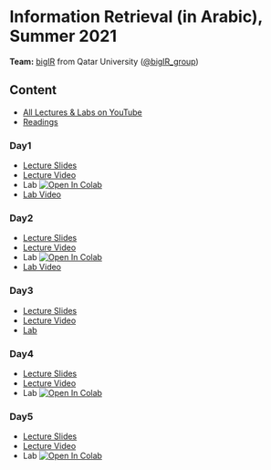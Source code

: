 # Information Retrieval (in Arabic), Summer 2021

**Team:** [bigIR](https://sites.google.com/view/bigir) from Qatar University ([@bigIR_group](https://twitter.com/bigIR_group))

## Content
* [All Lectures & Labs on YouTube](https://www.youtube.com/playlist?list=PLRdABJkXXytBZEnoaSbhJhdLE2K8Nshca)
* [Readings](https://docs.google.com/document/d/1MpEu_lroKWjTMwSMMMZT54uFrlIKCwW8Xqy8oUS91Jw/edit)
### Day1
* [Lecture Slides](https://github.com/telsayed/IR-in-Arabic/blob/master/Summer2021/lectures/day1/1-IRinArabic2021-Intro%20to%20IR%20%26%20Boolean%20Retrieval.pdf)
* [Lecture Video](https://youtu.be/LNK51UbY5BA)
* Lab [![Open In Colab](https://colab.research.google.com/assets/colab-badge.svg)](https://colab.research.google.com/drive/1c0zI5_c5E7sT9fWk0wZGR5cTrSGZgxml?usp=sharing)
* [Lab Video](https://youtu.be/Dh9XOBFEv7o)
### Day2
* [Lecture Slides](https://github.com/telsayed/IR-in-Arabic/blob/master/Summer2021/lectures/day2/2-IRinArabic2021-Indexing%20%26%20Preprocessing.pdf)
* [Lecture Video](https://youtu.be/-r_0c1G2vcg)
* Lab [![Open In Colab](https://colab.research.google.com/assets/colab-badge.svg)](https://colab.research.google.com/drive/1GxgbyG5_klcpqgK1zSAa11wtsOlBNogw?usp=sharing)
* [Lab Video](https://youtu.be/X18xFwK8kz8)
### Day3
* [Lecture Slides](https://github.com/telsayed/IR-in-Arabic/blob/master/Summer2021/lectures/day3/3-IRinArabic2021-Evaluation.pdf)
* [Lecture Video](https://youtu.be/6vcivCRt1xI)
* [Lab](https://github.com/telsayed/IR-in-Arabic/blob/master/Summer2021/labs/day3/Lab3-IRinArabic2021-Evaluation.pdf)
### Day4
* [Lecture Slides](https://github.com/telsayed/IR-in-Arabic/blob/master/Summer2021/lectures/day4/4-IRinArabic2021-Ranked%20Retrieval%20I.pdf)
* [Lecture Video](https://youtu.be/EMHg-my_lxs)
* Lab [![Open In Colab](https://colab.research.google.com/assets/colab-badge.svg)](https://colab.research.google.com/drive/1F7w8KPf2yMu-h6QqcdcYSHGmpkSztgwW?usp=sharing)
### Day5
* [Lecture Slides](https://github.com/telsayed/IR-in-Arabic/blob/master/Summer2021/lectures/day5/5-IRinArabic2021-Ranked%20Retrieval%20II.pdf)
* [Lecture Video](https://youtu.be/ShgSsjLTp3g)
* Lab [![Open In Colab](https://colab.research.google.com/assets/colab-badge.svg)](https://colab.research.google.com/drive/1VDnV-gv-5d2UL8yVMOyDtVvhqCF6iS__?usp=sharing)
